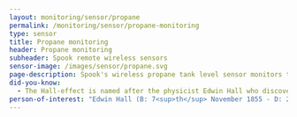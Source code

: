 ```yaml
---
layout: monitoring/sensor/propane
permalink: /monitoring/sensor/propane-monitoring
type: sensor
title: Propane monitoring
header: Propane monitoring
subheader: Spook remote wireless sensors
sensor-image: /images/sensor/propane.svg
page-description: Spook's wireless propane tank level sensor monitors the level of a propane in a tank or container. As the propane level reduces, so does the reading. The sensor converts the reading into a percentage of propane remaining in the tank.
did-you-know:
  - The Hall-effect is named after the physicist Edwin Hall who discovered the effect while he was studying a doctoral degree at University. In 1879 he discovered that when a conductor or semiconductor with current flowing in one direction was introduced perpendicular to a magnetic field a voltage could be measured at right angles to the current path.
person-of-interest: "Edwin Hall (B: 7<sup>th</sup> November 1855 - D: 20<sup>th</sup> November 1938)"
---
```

